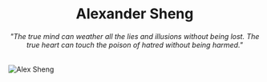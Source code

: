 <h1 align="center">Alexander Sheng</h1>
<h6 align="center">"The true mind can weather all the lies and illusions without being lost. The true heart can touch the poison of hatred without being harmed."</h6>

![Alex Sheng](https://intrepidbird.me/images/intrepidmaths.jpg)

<!---
intrepidbird/intrepidbird is a ✨ special ✨ repository because its `README.md` (this file) appears on your GitHub profile.
You can click the Preview link to take a look at your changes.
--->
